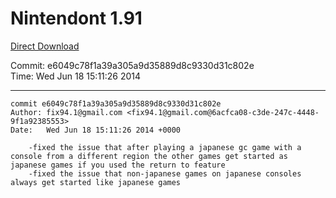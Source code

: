 # Nintendont 1.91
[Direct Download](./Nintendont.zip)

Commit: e6049c78f1a39a305a9d35889d8c9330d31c802e  
Time: Wed Jun 18 15:11:26 2014   

-----

```
commit e6049c78f1a39a305a9d35889d8c9330d31c802e
Author: fix94.1@gmail.com <fix94.1@gmail.com@6acfca08-c3de-247c-4448-9f1a92385553>
Date:   Wed Jun 18 15:11:26 2014 +0000

    -fixed the issue that after playing a japanese gc game with a console from a different region the other games get started as japanese games if you used the return to feature
    -fixed the issue that non-japanese games on japanese consoles always get started like japanese games
```
